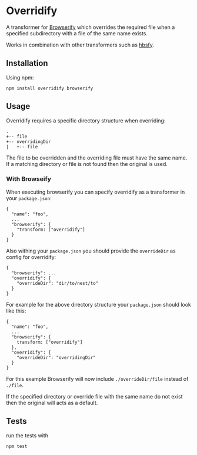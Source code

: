 # Overridify

A transformer for [Browserify](http://browserify.org) which overrides the required file when a specified subdirectory with a file of the same name exists.

Works in combination with other transformers such as [hbsfy](https://github.com/epeli/node-hbsfy).

## Installation

Using npm:

```
npm install overridify browserify
```

## Usage

Overridify requires a specific directory structure when overriding:

    .
    +-- file
    +-- overridingDir
    |   +-- file

The file to be overridden and the overriding file must have the same name.
If a matching directory or file is not found then the original is used.

### With Browseify

When executing browserify you can specify overridify as a transformer in your `package.json`:

    {
      "name": "foo",
      ...
      "browserify": {
        "transform: ["overridify"]
      }
    }

Also withing your `package.json` you should provide the `overrideDir` as config for overridify:

    {
      "browserify": ...
      "overridify": {
        "overrideDir": "dir/to/nest/to"
      }
    }

For example for the above directory structure your `package.json` should look like this:

    {
      "name": "foo",
      ...
      "browserify": {
        transform: ["overridify"]
      },
      "overridify": {
        "overrideDir": "overridingDir"
      }
    }
    
For this example Browserify will now include `./overrideDir/file` instead of `./file`.

If the specified directory or override file with the same name do not exist then the original
will acts as a default.

## Tests

run the tests with

```
npm test
```